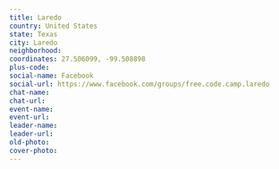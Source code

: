 ```yaml
---
title: Laredo
country: United States
state: Texas
city: Laredo
neighborhood: 
coordinates: 27.506099, -99.508898
plus-code:
social-name: Facebook
social-url: https://www.facebook.com/groups/free.code.camp.laredo
chat-name:
chat-url:
event-name:
event-url:
leader-name:
leader-url:
old-photo: 
cover-photo:
---
```

